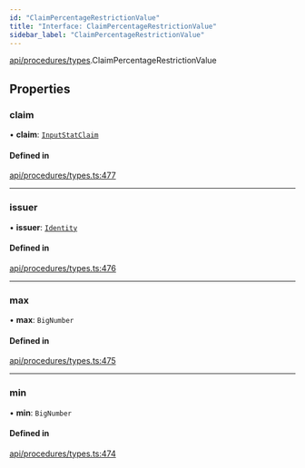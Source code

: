 ```yaml
---
id: "ClaimPercentageRestrictionValue"
title: "Interface: ClaimPercentageRestrictionValue"
sidebar_label: "ClaimPercentageRestrictionValue"
---
```


[api/procedures/types](../../../../../modules/API/Procedures/Types/Types.md).ClaimPercentageRestrictionValue

## Properties

### claim

• **claim**: [`InputStatClaim`](../../../../../modules/API/Entities/Types/Types.md#inputstatclaim)

#### Defined in

[api/procedures/types.ts:477](https://github.com/PolymeshAssociation/polymesh-sdk/blob/3cc570ade/src/api/procedures/types.ts#L477)

___

### issuer

• **issuer**: [`Identity`](../../../../../classes/API/Entities/Identity/Identity.md)

#### Defined in

[api/procedures/types.ts:476](https://github.com/PolymeshAssociation/polymesh-sdk/blob/3cc570ade/src/api/procedures/types.ts#L476)

___

### max

• **max**: `BigNumber`

#### Defined in

[api/procedures/types.ts:475](https://github.com/PolymeshAssociation/polymesh-sdk/blob/3cc570ade/src/api/procedures/types.ts#L475)

___

### min

• **min**: `BigNumber`

#### Defined in

[api/procedures/types.ts:474](https://github.com/PolymeshAssociation/polymesh-sdk/blob/3cc570ade/src/api/procedures/types.ts#L474)
